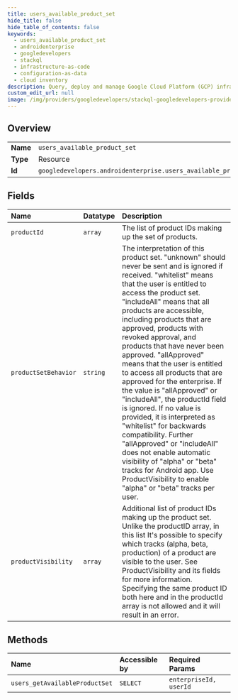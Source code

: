 ```yaml
---
title: users_available_product_set
hide_title: false
hide_table_of_contents: false
keywords:
  - users_available_product_set
  - androidenterprise
  - googledevelopers    
  - stackql
  - infrastructure-as-code
  - configuration-as-data
  - cloud inventory
description: Query, deploy and manage Google Cloud Platform (GCP) infrastructure and resources using SQL
custom_edit_url: null
image: /img/providers/googledevelopers/stackql-googledevelopers-provider-featured-image.png
---
```

  
    

## Overview
<table><tbody>
<tr><td><b>Name</b></td><td><code>users_available_product_set</code></td></tr>
<tr><td><b>Type</b></td><td>Resource</td></tr>
<tr><td><b>Id</b></td><td><code>googledevelopers.androidenterprise.users_available_product_set</code></td></tr>
</tbody></table>

## Fields
| Name | Datatype | Description |
|:-----|:---------|:------------|
| `productId` | `array` | The list of product IDs making up the set of products. |
| `productSetBehavior` | `string` | The interpretation of this product set. "unknown" should never be sent and is ignored if received. "whitelist" means that the user is entitled to access the product set. "includeAll" means that all products are accessible, including products that are approved, products with revoked approval, and products that have never been approved. "allApproved" means that the user is entitled to access all products that are approved for the enterprise. If the value is "allApproved" or "includeAll", the productId field is ignored. If no value is provided, it is interpreted as "whitelist" for backwards compatibility. Further "allApproved" or "includeAll" does not enable automatic visibility of "alpha" or "beta" tracks for Android app. Use ProductVisibility to enable "alpha" or "beta" tracks per user. |
| `productVisibility` | `array` | Additional list of product IDs making up the product set. Unlike the productID array, in this list It's possible to specify which tracks (alpha, beta, production) of a product are visible to the user. See ProductVisibility and its fields for more information. Specifying the same product ID both here and in the productId array is not allowed and it will result in an error. |
## Methods
| Name | Accessible by | Required Params |
|:-----|:--------------|:----------------|
| `users_getAvailableProductSet` | `SELECT` | `enterpriseId, userId` |
